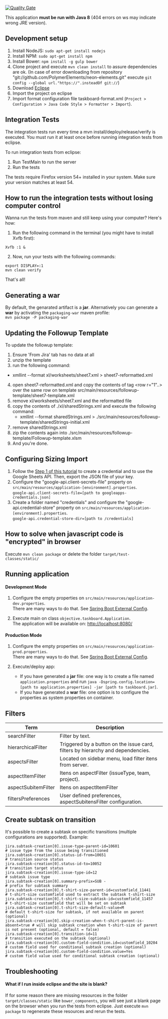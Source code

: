 [![Quality Gate](http://10.44.1.250:9000/api/badges/gate?key=br.com.objective:taskboard)](http://10.44.1.250:9000/dashboard/index/br.com.objective:taskboard)

This application **must be run with Java 8** (404 errors on ws may indicate wrong JRE version).

## Development setup

1. Install NodeJS: `sudo apt-get install nodejs`
2. Install NPM: `sudo apt-get install npm`
3. Install Bower: `npm install -g gulp bower` 
4. Clone project and execute `mvn clean install` to assure dependencies are ok. (In case of error downloading from repository "git://github.com/PolymerElements/neon-elements.git" execute `git config --global url."https://".insteadOf git://`)
5. Download [Eclipse](http://www.eclipse.org/downloads/) 
6. Import the project on eclipse
7. Import format configuration file taskboard-format.xml (`Project > Configuration > Java Code Style > Formatter > Import`).


## Integration Tests

The integration tests run every time a mvn install/deploy/release/verify is executed. You must run it at least once before running integration tests from eclipse.

To run integration tests from eclipse:

1. Run TestMain to run the server
2. Run the tests

The tests require Firefox version 54+ installed in your system. Make sure your version matches at least 54.   

## How to run the integration tests without losing computer control

Wanna run the tests from maven and still keep using your computer? Here's how:

1. Run the following command in the terminal (you might have to install Xvfb first):

`Xvfb :1 &` 

2. Now, run your tests with the following commands:

```
export DISPLAY=:1
mvn clean verify
```

That's all!
 

## Generating a war
By default, the genarated artifact is a **jar**. Alternatively you can generate a **war** by activating the `packaging-war` maven profile: \
 `mvn package -P packaging-war`

## Updating the Followup Template

To update the followup template:

1. Ensure 'From Jira' tab has no data at all
2. unzip the template
3. run the following command:
  - xmllint --format xl/worksheets/sheet7.xml > sheet7-reformatted.xml
4. open sheet7-reformatted.xml and copy the contents of tag <row r="1"..></row> over the same row on template src/main/resources/followup-template/sheet7-template.xml
5. remove xl/worksheets/sheet7.xml and the reformatted file
6. copy the contents of ./xl/sharedStrings.xml and execute the following command:
   - xmllint --format sharedStrings.xml > ./src/main/resources/followup-template/sharedStrings-initial.xml
7. remove sharedStrings.xml
8. zip the contents again into ./src/main/resources/followup-template/Followup-template.xlsm
9. And you're done.

## Configuring Sizing Import

1. Follow the [Step 1 of this tutorial](https://developers.google.com/sheets/api/quickstart/js) to create a credential and to use the Google Sheets API. Then, export the JSON file of your key.
2. Configure the "google-api.client-secrets-file" property on `src/main/resources/application-[environment].properties`.\
`google-api.client-secrets-file=[path to googleapps-credentials.json]`
3. Create a folder named "credentials" and configure the "google-api.credential-store" property on `src/main/resources/application-[environment].properties`.\
`google-api.credential-store-dir=[path to /credentials]`

## How to solve when javascript code is "encrypted" in browser

Execute `mvn clean package` or delete the folder `target/test-classes/static/`

## Running application

#### Development Mode

1. Configure the empty properties on `src/main/resources/application-dev.properties`.\
There are many ways to do that. See [Spring Boot External Config](http://docs.spring.io/spring-boot/docs/1.3.1.RELEASE/reference/html/boot-features-external-config.html).

2. Execute main on class `objective.taskboard.Application`.  
The application will be available on: [http://localhost:8080/](http://localhost:8080/)

#### Production Mode

1. Configure the empty properties on `src/main/resources/application-prod.properties`.\
There are many ways to do that. See [Spring Boot External Config](http://docs.spring.io/spring-boot/docs/1.3.1.RELEASE/reference/html/boot-features-external-config.html).

2. Execute/deploy app:
    * If you have generated a **jar** file: one way is to create a file named `application.properties` and run `java -Dspring.config.location=[path to application.properties] -jar [path to taskboard.jar]`.
    * If you have generated a **war** file: one option is to configure the properties as system properties on container.

## Filters

Term | Description
--- | ---
searchFilter | Filter by text.
hierarchicalFilter | Triggered by a button on the issue card, filters by hierarchy and dependencies.
aspectsFilter | Located on sidebar menu, load filter itens from server.
aspectItemFilter | Itens on aspectFilter (issueType, team, project).
aspectSubitemFilter | Itens on aspectItemFilter
filtersPreferences | User defined preferences, aspectSubitensFilter configuration.


## Create subtask on transition

It's possible to create a subtask on specific transitions (multiple configurations are supported). Example:

```properties
jira.subtask-creation[0].issue-type-parent-id=10601                       # issue type from the issue being transitioned
jira.subtask-creation[0].status-id-from=10651                             # transition source status
jira.subtask-creation[0].status-id-to=10052                               # transition target status
jira.subtask-creation[0].issue-type-id=12                                 # subtask issue type
jira.subtask-creation[0].summary-prefix=SUB -                             # prefix for subtask summary
jira.subtask-creation[0].t-shirt-size-parent-id=customfield_11441         # t-shirt-size customfield used to extract the subtask t-shirt-size
jira.subtask-creation[0].t-shirt-size-subtask-id=customfield_11457        # t-shirt-size customfield that will be set on subtask
jira.subtask-creation[0].t-shirt-size-default-value=M                     # default t-shirt-size for subtask, if not available on parent (optional)
jira.subtask-creation[0].skip-creation-when-t-shirt-parent-is-absent=true # will skip subtask creation when t-shirt-size of parent is not present (optional, default = false)
jira.subtask-creation[0].transition-id=11                                 # transition executed on the subtask (optional)
jira.subtask-creation[0].custom-field-condition.id=customfield_10204      # custom field used for conditional subtask creation (optional)
jira.subtask-creation[0].custom-field-condition.value=Yes                 # custom field value used for conditional subtask creation (optional) 
```
## Troubleshooting

#### What if I run inside eclipse and the site is blank?
If for some reason there are missing resources in the folder `target/classes/static` like `bower_components`,
you will see just a blank page on the browser when you run the tests from eclipse. 
Just execute `mvn package` to regenerate these resources and rerun the tests.